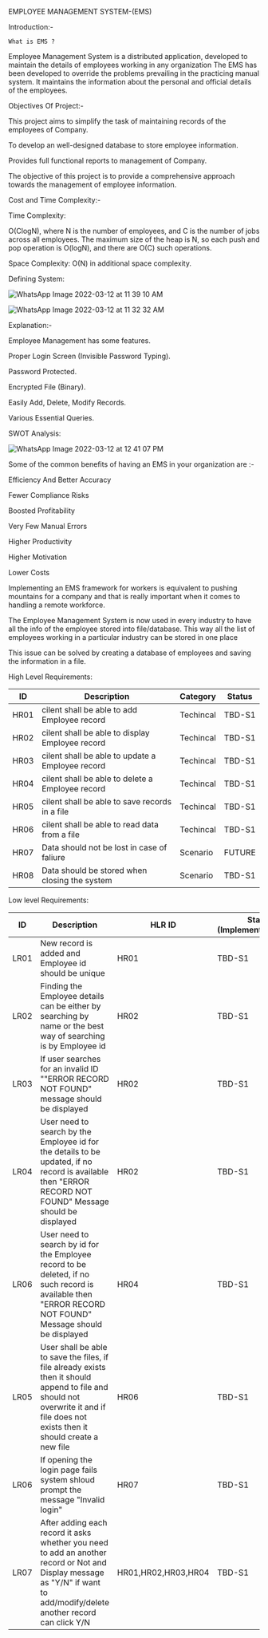 EMPLOYEE MANAGEMENT SYSTEM-(EMS)


Introduction:-

    What is EMS ?

Employee Management System is a distributed application, developed to maintain the details of employees working in any organization The EMS has been developed to override the problems prevailing in the practicing manual system.
It maintains the information about the personal and official details of the employees.

Objectives Of Project:-

This project aims to simplify the task of maintaining records of the employees of Company.

To develop an well-designed database to store employee information.

Provides full functional reports to management of Company.

The objective of this project is to provide a comprehensive approach towards the management of employee information.

Cost and Time Complexity:-

Time Complexity:

O(Clog⁡N), where N is the number of employees, and C is the number of jobs across all employees. The maximum size of the heap is N, so each push and pop operation is O(log⁡N), and there are O(C) such operations.

Space Complexity:
O(N) in additional space complexity.

Defining System:




![WhatsApp Image 2022-03-12 at 11 39 10 AM](https://user-images.githubusercontent.com/74421461/158013573-b61a5b89-1883-4d91-8ce0-22780a43d5c8.jpeg)
                           





                                


![WhatsApp Image 2022-03-12 at 11 32 32 AM](https://user-images.githubusercontent.com/74421461/158013688-087a756d-d637-4005-93eb-a511177a32f5.jpeg)










Explanation:-


Employee Management has some features.

Proper Login Screen (Invisible Password Typing).

Password Protected.

Encrypted File (Binary).

Easily Add, Delete, Modify Records.

Various Essential Queries.


SWOT Analysis:



             




![WhatsApp Image 2022-03-12 at 12 41 07 PM](https://user-images.githubusercontent.com/74421461/158013837-2da483c9-e99f-4607-90dd-2355269c5180.jpeg)

               



Some of the common benefits of having an EMS in your organization are :-

 Efficiency And Better Accuracy
 
 Fewer Compliance Risks

 Boosted Profitability

 Very Few Manual Errors

 Higher Productivity

 Higher Motivation

 Lower Costs
                        

Implementing an EMS framework for workers is equivalent to pushing mountains for a company and that is really important when it comes to handling a remote workforce.


The Employee Management System is now used in every industry to have all the info of the employee stored into file/database. This way all the list of employees working in a particular industry can be stored in one place


This issue can be solved by creating a database of employees and saving the information in a file.


High Level Requirements:

| ID | Description | Category |	Status |
| ---- | ------------------- | ----- | ---- |
| HR01 | cilent shall be able to add Employee record | Techincal	| TBD-S1 |
| HR02 | cilent shall be able to display Employee record | Techincal | TBD-S1 |
| HR03 | cilent shall be able to update a Employee record	| Techincal |	TBD-S1 |
| HR04 | cilent shall be able to delete a Employee record	| Techincal |	TBD-S1 |
| HR05 | cilent shall be able to save records in a file |	Techincal	| TBD-S1 |
| HR06 | cilent shall be able to read data from a file | Techincal | TBD-S1 |
| HR07 | Data should not be lost in case of faliure |	Scenario | FUTURE |
| HR08 | Data should be stored when closing the system | Scenario | TBD-S1 |



Low level Requirements:



| ID | Description |	HLR ID |	Status (Implemented/Future) |
| ---- | -------------- | ---- | ----- |
| LR01 |	New record is added and Employee id should be unique | HR01 | TBD-S1 |
| LR02 |	Finding the Employee details can be either by searching by name or the best way of searching is by Employee id | HR02 |	TBD-S1 |
| LR03 |	If user searches for an invalid ID ""ERROR RECORD NOT FOUND" message should be displayed | HR02 |	TBD-S1 |
| LR04 |	User need to search by the Employee id for the details to be updated, if no record is available then "ERROR RECORD NOT FOUND" Message should be displayed |	HR02 |	TBD-S1 |
| LR06 |	User need to search by id for the Employee record to be deleted, if no such record is available then "ERROR RECORD NOT FOUND" Message should be displayed |	HR04 |	TBD-S1 |
| LR05 |	User shall be able to save the files, if file already exists then it should append to file and should not overwrite it and if file does not exists then it should create a new file |	HR06 | TBD-S1 |
| LR06 |	If opening the login page fails system shloud prompt the message "Invalid login" |	HR07 | TBD-S1 |
| LR07 |	After adding each record it asks whether you need to add an another record or Not and Display message as "Y/N" if want to add/modify/delete another record can click Y/N	 | HR01,HR02,HR03,HR04 | TBD-S1 |


               
